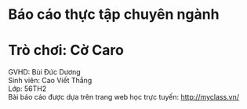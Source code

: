 # Báo cáo thực tập chuyên ngành
# Trò chơi: Cờ Caro
GVHD: Bùi Đức Dương<br />
Sinh viên: Cao Viết Thắng<br />
Lớp: 56TH2<br />
Bài báo cáo được dựa trên trang web học trực tuyến: http://myclass.vn/<br />
